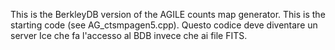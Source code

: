 This is the BerkleyDB version of the AGILE counts map generator.
This is the starting code (see AG_ctsmpagen5.cpp).
Questo codice deve diventare un server Ice che fa l'accesso al BDB invece che ai file FITS.
